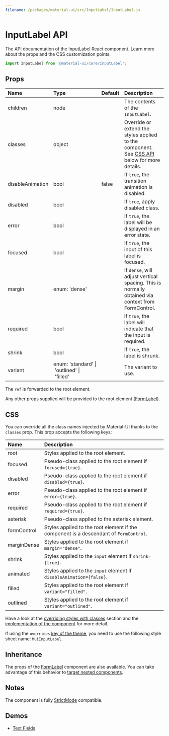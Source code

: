 ```yaml
---
filename: /packages/material-ui/src/InputLabel/InputLabel.js
---
```


<!--- This documentation is automatically generated, do not try to edit it. -->

# InputLabel API

<p class="description">The API documentation of the InputLabel React component. Learn more about the props and the CSS customization points.</p>

```js
import InputLabel from '@material-ui/core/InputLabel';
```



## Props

| Name | Type | Default | Description |
|:-----|:-----|:--------|:------------|
| <span class="prop-name">children</span> | <span class="prop-type">node</span> |  | The contents of the `InputLabel`. |
| <span class="prop-name">classes</span> | <span class="prop-type">object</span> |  | Override or extend the styles applied to the component. See [CSS API](#css) below for more details. |
| <span class="prop-name">disableAnimation</span> | <span class="prop-type">bool</span> | <span class="prop-default">false</span> | If `true`, the transition animation is disabled. |
| <span class="prop-name">disabled</span> | <span class="prop-type">bool</span> |  | If `true`, apply disabled class. |
| <span class="prop-name">error</span> | <span class="prop-type">bool</span> |  | If `true`, the label will be displayed in an error state. |
| <span class="prop-name">focused</span> | <span class="prop-type">bool</span> |  | If `true`, the input of this label is focused. |
| <span class="prop-name">margin</span> | <span class="prop-type">enum:&nbsp;'dense'<br></span> |  | If `dense`, will adjust vertical spacing. This is normally obtained via context from FormControl. |
| <span class="prop-name">required</span> | <span class="prop-type">bool</span> |  | if `true`, the label will indicate that the input is required. |
| <span class="prop-name">shrink</span> | <span class="prop-type">bool</span> |  | If `true`, the label is shrunk. |
| <span class="prop-name">variant</span> | <span class="prop-type">enum:&nbsp;'standard'&nbsp;&#124;<br>&nbsp;'outlined'&nbsp;&#124;<br>&nbsp;'filled'<br></span> |  | The variant to use. |

The `ref` is forwarded to the root element.

Any other props supplied will be provided to the root element ([FormLabel](/api/form-label/)).

## CSS

You can override all the class names injected by Material-UI thanks to the `classes` prop.
This prop accepts the following keys:


| Name | Description |
|:-----|:------------|
| <span class="prop-name">root</span> | Styles applied to the root element.
| <span class="prop-name">focused</span> | Pseudo-class applied to the root element if `focused={true}`.
| <span class="prop-name">disabled</span> | Pseudo-class applied to the root element if `disabled={true}`.
| <span class="prop-name">error</span> | Pseudo-class applied to the root element if `error={true}`.
| <span class="prop-name">required</span> | Pseudo-class applied to the root element if `required={true}`.
| <span class="prop-name">asterisk</span> | Pseudo-class applied to the asterisk element.
| <span class="prop-name">formControl</span> | Styles applied to the root element if the component is a descendant of `FormControl`.
| <span class="prop-name">marginDense</span> | Styles applied to the root element if `margin="dense"`.
| <span class="prop-name">shrink</span> | Styles applied to the `input` element if `shrink={true}`.
| <span class="prop-name">animated</span> | Styles applied to the `input` element if `disableAnimation={false}`.
| <span class="prop-name">filled</span> | Styles applied to the root element if `variant="filled"`.
| <span class="prop-name">outlined</span> | Styles applied to the root element if `variant="outlined"`.

Have a look at the [overriding styles with classes](/customization/components/#overriding-styles-with-classes) section
and the [implementation of the component](https://github.com/mui-org/material-ui/blob/master/packages/material-ui/src/InputLabel/InputLabel.js)
for more detail.

If using the `overrides` [key of the theme](/customization/themes/#css),
you need to use the following style sheet name: `MuiInputLabel`.

## Inheritance

The props of the [FormLabel](/api/form-label/) component are also available.
You can take advantage of this behavior to [target nested components](/guides/api/#spread).

## Notes

The component is fully [StrictMode](https://reactjs.org/docs/strict-mode.html) compatible.

## Demos

- [Text Fields](/components/text-fields/)

